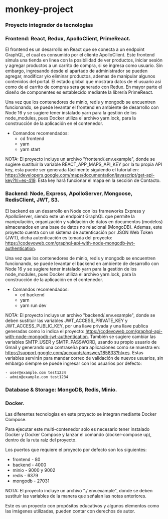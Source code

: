 # monkey-project

### Proyecto integrador de tecnologías

### Frontend: React, Redux, ApolloClient, PrimeReact.

El frontend es un desarrollo en React que se conecta a un endpoint GraphQL, el cual es consumido por el cliente ApolloClient. Este frontend simula una tienda en linea con la posibilidad de ver productos, iniciar sesión y agregar productos a un carrito de compra, si se ingresa como usuario. Sin embargo, ingresando desde el apartado de administrador se pueden agregar, modificar y/o eliminar productos, ademas de manipular algunos contenidos del portal. El estado global que mostrara datos de el usuario así como de el carrito de compras sera generado con Redux. En mayor parte el diseño de componentes es establecido mediante la librería PrimeReact.

Una vez que los contenedores de minio, redis y mongodb se encuentren funcionando, se puede levantar el frontend en ambiente de desarrollo con Node 16 y se sugiere tener instalado yarn para la gestión de los node_modules, pues Docker utiliza el archivo yarn.lock, para la construcción de la aplicación en el contenedor.

- Comandos recomendados:
  - cd frontend
  - yarn
  - yarn start

NOTA: El proyecto incluye un archivo "frontend/.env.example", donde se sugiere sustituir la variable REACT_APP_MAPS_API_KEY por la tu propia API key, esta puede ser generada fácilmente siguiendo el tutorial en: https://developers.google.com/maps/documentation/javascript/get-api-key?hl=es-419.
Esta key hará funcionar el mapa en la sección de Contacto.

### Backend: Node, Express, ApolloServer, Mongoose, RedisClient, JWT, S3.

El backend es un desarrollo en Node con los frameworks Express y ApolloServer, siendo este un endpoint GraphQL que permite la manipulación, organización y validación de datos en documentos (modelos) almacenados en una base de datos no relacional (MongoDB). Ademas, este proyecto cuenta con un sistema de autenticación por JSON Web Token (JWT), dicha autenticación es tomada del proyecto: https://codevoweb.com/graphql-api-with-node-mongodb-jwt-authentication.

Una vez que los contenedores de minio, redis y mongodb se encuentren funcionando, se puede levantar el backend en ambiente de desarrollo con Node 16 y se sugiere tener instalado yarn para la gestión de los node_modules, pues Docker utiliza el archivo yarn.lock, para la construcción de la aplicación en el contenedor.

- Comandos recomendados:
  - cd backend
  - yarn
  - yarn run dev

NOTA: El proyecto incluye un archivo "backend/.env.example", donde se deben sustituir las variables JWT_ACCESS_PRIVATE_KEY y JWT_ACCESS_PUBLIC_KEY, por una llave privada y una llave publica generadas como lo indica el proyecto: https://codevoweb.com/graphql-api-with-node-mongodb-jwt-authentication.
También se sugiere cambiar las variables SMTP_USER y SMTP_PASSWORD, usando su propio usuario de Gmail y generando una contraseña para aplicaciones como se muestra en: https://support.google.com/accounts/answer/185833?hl=es.
Estas variables servirán para mandar correo de validación de nuevos usuarios, sin embargo siempre se puede ingresar con los usuarios por defecto:

    - user@example.com test1234
    - admin@example.com test1234

### Database & Storage: MongoDB, Redis, Minio.

### Docker.

Las diferentes tecnologías en este proyecto se integran mediante Docker Compose.

Para ejecutar este multi-contenedor solo es necesario tener instalado Docker y Docker Compose y lanzar el comando (docker-compose up), dentro de la ruta raíz del proyecto.

Los puertos que requiere el proyecto por defecto son los siguientes:

- frontend - 80
- backend - 4000
- minio - 9000 y 9002
- redis - 6379
- mongodb - 27031

NOTA: El proyecto incluye un archivo "./.env.example", donde se deben sustituir las variables de la manera que señalan las notas anteriores.

Este es un proyecto con propósitos educativos y algunos elementos como las imágenes utilizadas, pueden contar con derechos de autor.
